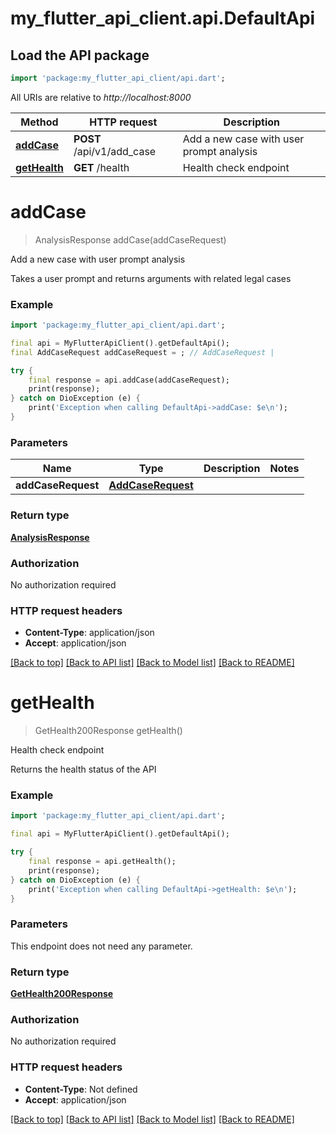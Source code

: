 # my_flutter_api_client.api.DefaultApi

## Load the API package
```dart
import 'package:my_flutter_api_client/api.dart';
```

All URIs are relative to *http://localhost:8000*

Method | HTTP request | Description
------------- | ------------- | -------------
[**addCase**](DefaultApi.md#addcase) | **POST** /api/v1/add_case | Add a new case with user prompt analysis
[**getHealth**](DefaultApi.md#gethealth) | **GET** /health | Health check endpoint


# **addCase**
> AnalysisResponse addCase(addCaseRequest)

Add a new case with user prompt analysis

Takes a user prompt and returns arguments with related legal cases

### Example
```dart
import 'package:my_flutter_api_client/api.dart';

final api = MyFlutterApiClient().getDefaultApi();
final AddCaseRequest addCaseRequest = ; // AddCaseRequest | 

try {
    final response = api.addCase(addCaseRequest);
    print(response);
} catch on DioException (e) {
    print('Exception when calling DefaultApi->addCase: $e\n');
}
```

### Parameters

Name | Type | Description  | Notes
------------- | ------------- | ------------- | -------------
 **addCaseRequest** | [**AddCaseRequest**](AddCaseRequest.md)|  | 

### Return type

[**AnalysisResponse**](AnalysisResponse.md)

### Authorization

No authorization required

### HTTP request headers

 - **Content-Type**: application/json
 - **Accept**: application/json

[[Back to top]](#) [[Back to API list]](../README.md#documentation-for-api-endpoints) [[Back to Model list]](../README.md#documentation-for-models) [[Back to README]](../README.md)

# **getHealth**
> GetHealth200Response getHealth()

Health check endpoint

Returns the health status of the API

### Example
```dart
import 'package:my_flutter_api_client/api.dart';

final api = MyFlutterApiClient().getDefaultApi();

try {
    final response = api.getHealth();
    print(response);
} catch on DioException (e) {
    print('Exception when calling DefaultApi->getHealth: $e\n');
}
```

### Parameters
This endpoint does not need any parameter.

### Return type

[**GetHealth200Response**](GetHealth200Response.md)

### Authorization

No authorization required

### HTTP request headers

 - **Content-Type**: Not defined
 - **Accept**: application/json

[[Back to top]](#) [[Back to API list]](../README.md#documentation-for-api-endpoints) [[Back to Model list]](../README.md#documentation-for-models) [[Back to README]](../README.md)

